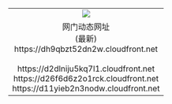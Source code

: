 ﻿<table>
  <tr></tr>
  <tr><td colspan=2 align=center><img src="https://dh9qbzt52dn2w.cloudfront.net/Up/oGate.jpg" /></td></tr>
  <tr><td colspan=2 align=center>网门动态网址<br/>(最新)
<br>https://dh9qbzt52dn2w.cloudfront.net
<br/>
<br>https://d2dlniju5kq7l1.cloudfront.net
<br>https://d26f6d6z2o1rck.cloudfront.net
<br>https://d11yieb2n3nodw.cloudfront.net
    </td>
  </tr>
</table>
